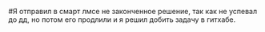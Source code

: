 #Я отправил в смарт лмсе не законченное решение, так как не успевал до дд, но потом его продлили и я решил добить задачу в гитхабе.
